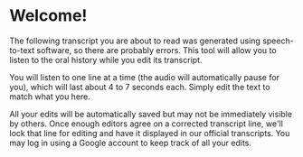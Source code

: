 # Welcome!

The following transcript you are about to read was generated using speech-to-text software, so there are probably errors. This tool will allow you to listen to the oral history while you edit its transcript.

You will listen to one line at a time (the audio will automatically pause for you), which will last about 4 to 7 seconds each. Simply edit the text to match what you here.

<!-- <div class="video-wrapper">
  <video loop autoplay src="/project/assets/img/transcribe-edit.mp4" alt="Screenshot of a transcript being edited."></video>
</div> -->

<span class="highlight">All your edits will be automatically saved</span> but may not be immediately visible by others. Once enough editors agree on a corrected transcript line, we'll lock that line for editing and have it displayed in our official transcripts.  You may log in using a Google account to keep track of all your edits.
